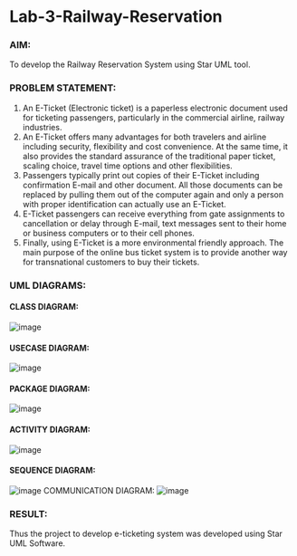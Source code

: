 # Lab-3-Railway-Reservation

### AIM:
To develop the Railway Reservation System using Star UML tool.
### PROBLEM STATEMENT:
1. An E-Ticket (Electronic ticket) is a paperless electronic document used for ticketing
passengers, particularly in the commercial airline, railway industries.
2. An E-Ticket offers many advantages for both travelers and airline including security,
flexibility and cost convenience. At the same time, it also provides the standard assurance of
the traditional paper ticket, scaling choice, travel time options and other flexibilities.
3. Passengers typically print out copies of their E-Ticket including confirmation E-mail
and other document. All those documents can be replaced by pulling them out of the computer
again and only a person with proper identification can actually use an E-Ticket.
4. E-Ticket passengers can receive everything from gate assignments to cancellation or
delay through E-mail, text messages sent to their home or business computers or to their cell
phones.
5. Finally, using E-Ticket is a more environmental friendly approach. The main purpose
of the online bus ticket system is to provide another way for transnational customers to buy
their tickets.
### UML DIAGRAMS:
#### CLASS DIAGRAM:
![image](https://github.com/Boobeshkrishna/Lab-3-Railway-Reservation/assets/141472052/cfd582cb-648d-42cf-868a-cfc608a8480f)
#### USECASE DIAGRAM:
![image](https://github.com/Boobeshkrishna/Lab-3-Railway-Reservation/assets/141472052/8b466210-e86b-43e7-83d7-e26aef2da043)
#### PACKAGE DIAGRAM:
![image](https://github.com/Boobeshkrishna/Lab-3-Railway-Reservation/assets/141472052/78939ec1-b0f0-4330-8c1f-297e94cbda58)
#### ACTIVITY DIAGRAM:
![image](https://github.com/Boobeshkrishna/Lab-3-Railway-Reservation/assets/141472052/f3a1585a-5f02-460e-9e0c-5cd3f16422e3)
#### SEQUENCE DIAGRAM:
![image](https://github.com/Boobeshkrishna/Lab-3-Railway-Reservation/assets/141472052/14dd1845-18f7-4028-a8db-2c640dd08671)
COMMUNICATION DIAGRAM:
![image](https://github.com/Boobeshkrishna/Lab-3-Railway-Reservation/assets/141472052/e2f957b0-fda2-40d1-8d8b-7b855d3257fc)

### RESULT:
Thus the project to develop e-ticketing system was developed using Star UML Software.
